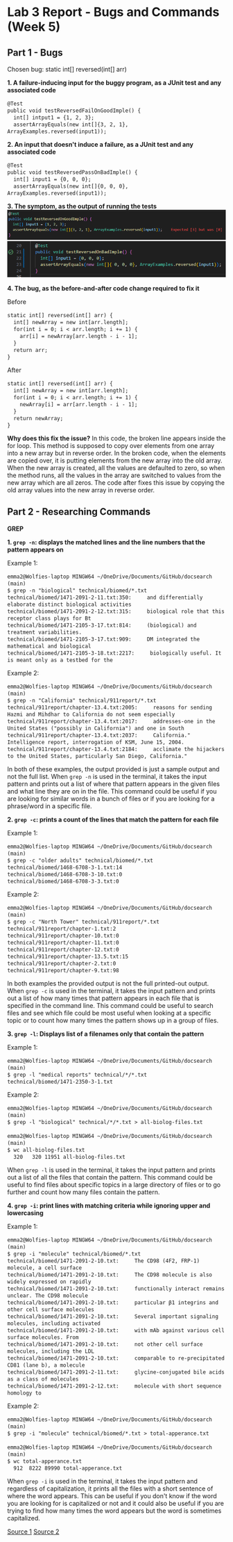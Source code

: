 # Lab 3 Report - Bugs and Commands (Week 5)

## Part 1 - Bugs

Chosen bug: static int[] reversed(int[] arr)

**1. A failure-inducing input for the buggy program, as a JUnit test and any associated code**
```
@Test
public void testReversedFailOnGoodImple() {
  int[] intput1 = {1, 2, 3};
  assertArrayEquals(new int[]{3, 2, 1}, ArrayExamples.reversed(input1));
```

**2. An input that doesn't induce a failure, as a JUnit test and any associated code**
```
@Test
public void testReversedPassOnBadImple() {
  int[] input1 = {0, 0, 0};
  assertArrayEquals(new int[]{0, 0, 0}, ArrayExamples.reversed(input1));
```

**3. The symptom, as the output of running the tests**
![Image](failOnGood.png)
![Image](passOnBad.png)

**4. The bug, as the before-and-after code change required to fix it**

Before
```
static int[] reversed(int[] arr) {
  int[] newArray = new int[arr.length];
  for(int i = 0; i < arr.length; i += 1) {
    arr[i] = newArray[arr.length - i - 1];
  }
  return arr;
}
```
After
```
static int[] reversed(int[] arr) {
  int[] newArray = new int[arr.length];
  for(int i = 0; i < arr.length; i += 1) {
    newArray[i] = arr[arr.length - i - 1];
  }
  return newArray;
}
```
**Why does this fix the issue?** In this code, the broken line appears inside the for loop. This method is supposed to copy over elements from one array into a new array but in reverse order. In the broken code, when the elements are copied over, it is putting elements from the new array into the old array. When the new array is created, all the values are defaulted to zero, so when the method runs, all the values in the array are switched to values from the new array which are all zeros. The code after fixes this issue by copying the old array values into the new array in reverse order.

## Part 2 - Researching Commands

**GREP**

**1. `grep -n`: displays the matched lines and the line numbers that the pattern appears on**

Example 1:
```
emma2@Wolfies-laptop MINGW64 ~/OneDrive/Documents/GitHub/docsearch (main)
$ grep -n "biological" technical/biomed/*.txt
technical/biomed/1471-2091-2-11.txt:350:     and differentially elaborate distinct biological activities
technical/biomed/1471-2091-2-12.txt:315:     biological role that this receptor class plays for Bt
technical/biomed/1471-2105-3-17.txt:814:     (biological) and treatment variabilities.
technical/biomed/1471-2105-3-17.txt:909:     DM integrated the mathematical and biological
technical/biomed/1471-2105-3-18.txt:2217:     biologically useful. It is meant only as a testbed for the
```
Example 2:
```
emma2@Wolfies-laptop MINGW64 ~/OneDrive/Documents/GitHub/docsearch (main)
$ grep -n "California" technical/911report/*.txt
technical/911report/chapter-13.4.txt:2005:     reasons for sending Hazmi and Mihdhar to California do not seem especially
technical/911report/chapter-13.4.txt:2017:     addresses-one in the United States ("possibly in California") and one in South  
technical/911report/chapter-13.4.txt:2037:     California." Intelligence report, interrogation of KSM, June 15, 2004.
technical/911report/chapter-13.4.txt:2184:     acclimate the hijackers to the United States, particularly San Diego, California." 
```
In both of these examples, the output provided is just a sample output and not the full list. When `grep -n` is used in the terminal, it takes the input pattern and prints out a list of where that pattern appears in the given files and what line they are on in the file. This command could be useful if you are looking for similar words in a bunch of files or if you are looking for a phrase/word in a specific file.

**2. `grep -c`: prints a count of the lines that match the pattern for each file**

Example 1:
```
emma2@Wolfies-laptop MINGW64 ~/OneDrive/Documents/GitHub/docsearch (main)
$ grep -c "older adults" technical/biomed/*.txt
technical/biomed/1468-6708-3-1.txt:14
technical/biomed/1468-6708-3-10.txt:0
technical/biomed/1468-6708-3-3.txt:0
```
Example 2:
```
emma2@Wolfies-laptop MINGW64 ~/OneDrive/Documents/GitHub/docsearch (main)
$ grep -c "North Tower" technical/911report/*.txt
technical/911report/chapter-1.txt:2
technical/911report/chapter-10.txt:0
technical/911report/chapter-11.txt:0
technical/911report/chapter-12.txt:0
technical/911report/chapter-13.5.txt:15
technical/911report/chapter-2.txt:0
technical/911report/chapter-9.txt:98
```
In both examples the provided output is not the full printed-out output. When `grep -c` is used in the terminal, it takes the input pattern and prints out a list of how many times that pattern appears in each file that is specified in the command line. This command could be useful to search files and see which file could be most useful when looking at a specific topic or to count how many times the pattern shows up in a group of files. 

**3. `grep -l`: Displays list of a filenames only that contain the pattern**

Example 1:
```
emma2@Wolfies-laptop MINGW64 ~/OneDrive/Documents/GitHub/docsearch (main)
$ grep -l "medical reports" technical/*/*.txt
technical/biomed/1471-2350-3-1.txt
```
Example 2:
```
emma2@Wolfies-laptop MINGW64 ~/OneDrive/Documents/GitHub/docsearch (main)
$ grep -l "biological" technical/*/*.txt > all-biolog-files.txt

emma2@Wolfies-laptop MINGW64 ~/OneDrive/Documents/GitHub/docsearch (main)
$ wc all-biolog-files.txt 
  320   320 11951 all-biolog-files.txt
```
When `grep -l` is used in the terminal, it takes the input pattern and prints out a list of all the files that contain the pattern. This command could be useful to find files about specific topics in a large directory of files or to go further and count how many files contain the pattern.

**4. `grep -i`: print lines with matching criteria while ignoring upper and lowercasing**

Example 1:
```
emma2@Wolfies-laptop MINGW64 ~/OneDrive/Documents/GitHub/docsearch (main)
$ grep -i "molecule" technical/biomed/*.txt
technical/biomed/1471-2091-2-10.txt:     The CD98 (4F2, FRP-1) molecule, a cell surface
technical/biomed/1471-2091-2-10.txt:     The CD98 molecule is also widely expressed on rapidly
technical/biomed/1471-2091-2-10.txt:     functionally interact remains unclear. The CD98 molecule
technical/biomed/1471-2091-2-10.txt:     particular β1 integrins and other cell surface molecules
technical/biomed/1471-2091-2-10.txt:     Several important signaling molecules, including activated
technical/biomed/1471-2091-2-10.txt:     with mAb against various cell surface molecules. From
technical/biomed/1471-2091-2-10.txt:     not other cell surface molecules, including the LDL
technical/biomed/1471-2091-2-10.txt:     comparable to re-precipitated CD81 (lane b), a molecule
technical/biomed/1471-2091-2-11.txt:     glycine-conjugated bile acids as a class of molecules
technical/biomed/1471-2091-2-12.txt:     molecule with short sequence homology to
```
Example 2:
```
emma2@Wolfies-laptop MINGW64 ~/OneDrive/Documents/GitHub/docsearch (main)
$ grep -i "molecule" technical/biomed/*.txt > total-apperance.txt

emma2@Wolfies-laptop MINGW64 ~/OneDrive/Documents/GitHub/docsearch (main)
$ wc total-apperance.txt 
  912  8222 89990 total-apperance.txt
```
When `grep -i` is used in the terminal, it takes the input pattern and regardless of capitalization, it prints all the files with a short sentence of where the word appears. This can be useful if you don't know if the word you are looking for is capitalized or not and it could also be useful if you are trying to find how many times the word appears but the word is sometimes capitalized.

[Source 1](https://www.geeksforgeeks.org/grep-command-in-unixlinux/)
[Source 2](https://docs.rackspace.com/docs/use-the-linux-grep-command)

